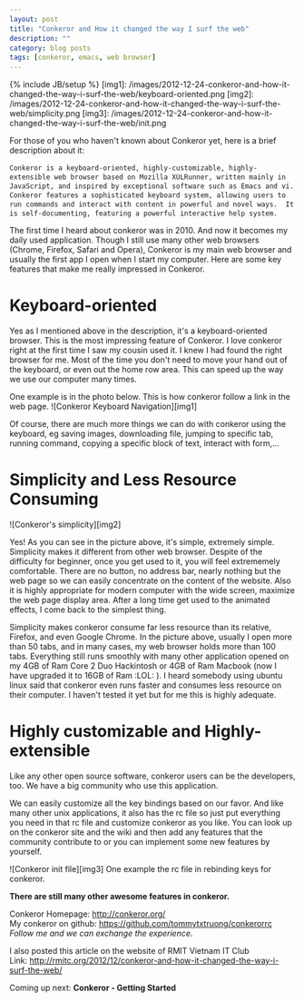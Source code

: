 ```yaml
---
layout: post
title: "Conkeror and How it changed the way I surf the web"
description: ""
category: blog posts
tags: [conkeror, emacs, web browser]
---
```

{% include JB/setup %}
[img1]: /images/2012-12-24-conkeror-and-how-it-changed-the-way-i-surf-the-web/keyboard-oriented.png
[img2]: /images/2012-12-24-conkeror-and-how-it-changed-the-way-i-surf-the-web/simplicity.png
[img3]: /images/2012-12-24-conkeror-and-how-it-changed-the-way-i-surf-the-web/init.png

For those of you who haven't known about Conkeror yet, here is a brief description about it:

	Conkeror is a keyboard-oriented, highly-customizable, highly-extensible web browser based on Mozilla XULRunner, written mainly in JavaScript, and inspired by exceptional software such as Emacs and vi. Conkeror features a sophisticated keyboard system, allowing users to run commands and interact with content in powerful and novel ways.  It is self-documenting, featuring a powerful interactive help system.

The first time I heard about conkeror was in 2010. And now it becomes my daily used application. Though I still use many other web browsers (Chrome, Firefox, Safari and Opera), Conkeror is my main web browser and usually the first app I open when I start my computer. Here are some key features that make me really impressed in Conkeror.

# Keyboard-oriented

Yes as I mentioned above in the description, it's a keyboard-oriented browser. This is the most impressing feature of Conkeror. I love conkeror right at the first time I saw my cousin used it. I knew I had found the right browser for me. Most of the time you don't need to move your hand out of the keyboard, or even out the home row area. This can speed up the way we use our computer many times.

One example is in the photo below. This is how conkeror follow a link in the web page.
![Conkeror Keyboard Navigation][img1]

Of course, there are much more things we can do with conkeror using the keyboard, eg saving images, downloading file, jumping to specific tab, running command, copying a specific block of text, interact with form,...

# Simplicity and Less Resource Consuming

![Conkeror's simplicity][img2]

Yes! As you can see in the picture above, it's simple, extremely simple. Simplicity makes it different from other web browser. Despite of the difficulty for beginner, once you get used to it, you will feel extrememely comfortable. There are no button, no address bar, nearly nothing but the web page so we can easily concentrate on the content of the website. Also it is highly appropriate for modern computer with the wide screen, maximize the web page display area. After a long time get used to the animated effects, I come back to the simplest thing.

Simplicity makes conkeror consume far less resource than its relative, Firefox, and even Google Chrome. In the picture above, usually I open more than 50 tabs, and in many cases, my web browser holds more than 100 tabs. Everything still runs smoothly with many other application opened on my 4GB of Ram Core 2 Duo Hackintosh or 4GB of Ram Macbook (now I have upgraded it to 16GB of Ram :LOL: ). I heard somebody using ubuntu linux said that conkeror even runs faster and consumes less resource on their computer. I haven't tested it yet but for me this is highly adequate.

# Highly customizable and Highly-extensible

Like any other open source software, conkeror users can be the developers, too. We have a big community who use this application.

We can easily customize all the key bindings based on our favor. And like many other unix applications, it also has the rc file so just put everything you need in that rc file and customize conkeror as you like. You can look up on the conkeror site and the wiki and then add any features that the community contribute to or you can implement some new features by yourself.

![Conkeror init file][img3]
One example the rc file in rebinding keys for conkeror.

**There are still many other awesome features in conkeror.**

Conkeror Homepage: <http://conkeror.org/>  
My conkeror on github: <https://github.com/tommytxtruong/conkerorrc>  
*Follow me and we can exchange the experience.*  

I also posted this article on the website of RMIT Vietnam IT Club  
Link: <http://rmitc.org/2012/12/conkeror-and-how-it-changed-the-way-i-surf-the-web/>  

Coming up next: **Conkeror - Getting Started**